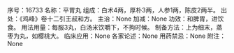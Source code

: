 序号：16733
名称：平胃丸
组成：白术4两，厚朴3两，人参1两，陈皮2两半。
出处：《鸡峰》卷十二引王叔和方。
主治：None
加减：None
功效：和脾胃，进饮食。
用法用量：每服3丸，白汤米饮嚼下，不拘时候。
制备方法：上为细末，蒸枣为丸，如樱桃大。
临床应用：None
各家论述：None
用药禁忌：None
附注：None

